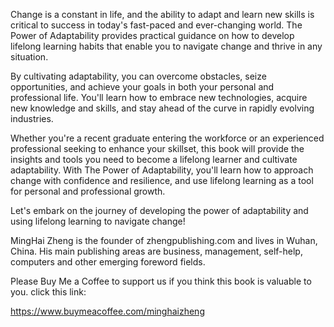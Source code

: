 
Change is a constant in life, and the ability to adapt and learn new skills is critical to success in today's fast-paced and ever-changing world. The Power of Adaptability provides practical guidance on how to develop lifelong learning habits that enable you to navigate change and thrive in any situation.

By cultivating adaptability, you can overcome obstacles, seize opportunities, and achieve your goals in both your personal and professional life. You'll learn how to embrace new technologies, acquire new knowledge and skills, and stay ahead of the curve in rapidly evolving industries.

Whether you're a recent graduate entering the workforce or an experienced professional seeking to enhance your skillset, this book will provide the insights and tools you need to become a lifelong learner and cultivate adaptability. With The Power of Adaptability, you'll learn how to approach change with confidence and resilience, and use lifelong learning as a tool for personal and professional growth.

Let's embark on the journey of developing the power of adaptability and using lifelong learning to navigate change!

MingHai Zheng is the founder of zhengpublishing.com and lives in Wuhan, China. His main publishing areas are business, management, self-help, computers and other emerging foreword fields.

Please Buy Me a Coffee to support us if you think this book is valuable to you. click this link:

https://www.buymeacoffee.com/minghaizheng
